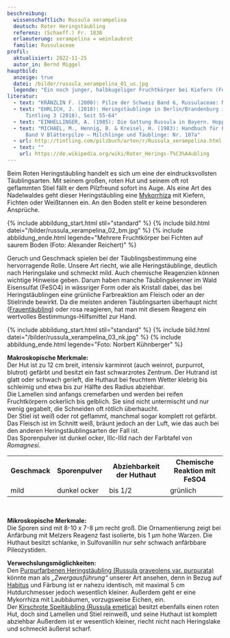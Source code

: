 ```yaml
---
beschreibung:
  wissenschaftlich: Russula xerampelina
  deutsch: Roter Heringstäubling
  referenz: (Schaeff.) Fr. 1838
  erlaeuterung: xerampelina = weinlaubrot
  familie: Russulaceae
profil:
  aktualisiert: 2022-11-25
  autor_in: Bernd Miggel
hauptbild:
  anzeige: true
  datei: /bilder/russula_xerampelina_01_us.jpg
  legende: "Ein noch junger, halbkugeliger Fruchtkörper bei Kiefern (Foto: Udo Schäfer)"
literatur:
  - text: "KRÄNZLIN F. (2000): Pilze der Schweiz Band 6, Russulaceae: Nr. 217"
  - text: "EHRLICH, J. (2018): Heringstäublinge in Berlin/Brandenburg in: Der
      Tintling 3 (2018), Seit 55-64"
  - text: "EINHELLINGER, A. (1985): Die Gattung Russula in Bayern. Hoppea 43: Nr. 54"
  - text: "MICHAEL, M., Hennig, B. & Kreisel, H. (1983): Handbuch für Pilzfreunde
      Band V Blätterpilze – Milchlinge und Täublinge: Nr. 107a"
  - url: http://tintling.com/pilzbuch/arten/r/Russula_xerampelina.html
  - text: ""
    url: https://de.wikipedia.org/wiki/Roter_Herings-T%C3%A4ubling
---
```

Beim Roten Heringstäubling handelt es sich um eine der eindrucksvollsten Täublingsarten. Mit seinem großen, roten Hut und seinem oft rot geflammten Stiel fällt er dem Pilzfreund sofort ins Auge. Als eine Art des Nadelwaldes geht dieser Heringstäubling eine [Mykorrhiza](Mykorrhiza "Glossar") mit Kiefern, Fichten oder Weißtannen ein. An den Boden stellt er keine besonderen Ansprüche.

{% include abbildung_start.html stil="standard" %}
{% include bild.html datei="/bilder/russula_xerampelina_02_bm.jpg" %}
{% include abbildung_ende.html legende="Mehrere Fruchtkörper bei Fichten auf saurem Boden (Foto: Alexander Reichert)" %}

Geruch und Geschmack spielen bei der Täublingsbestimmung eine hervorragende Rolle. Unsere Art riecht, wie alle Heringstäublinge, deutlich nach Heringslake und schmeckt mild. Auch chemische Reagenzien können wichtige Hinweise geben. Darum haben manche Täublingskenner im Wald Eisensulfat (FeSO4) in wässriger Form oder als Kristall dabei, das bei Heringstäublingen eine grünliche Farbreaktion am Fleisch oder an der Stielrinde bewirkt. Da die meisten anderen Täublingsarten überhaupt nicht ([Frauentäubling](/pilze/russula-vesca-frauentäubling)) oder rosa reagieren, hat man mit diesem Reagenz ein wertvolles Bestimmungs-Hilfsmittel zur Hand.

{% include abbildung_start.html stil="standard" %}
{% include bild.html datei="/bilder/russula_xerampelina_03_nk.jpg" %}
{% include abbildung_ende.html legende="Foto: Norbert Kühnberger" %}

**Makroskopische Merkmale:**\
Der Hut ist zu 12 cm breit, intensiv karminrot (auch weinrot, purpurrot, blutrot) gefärbt und besitzt ein fast schwarzrotes Zentrum. Der Hutrand ist glatt oder schwach gerieft, die Huthaut bei feuchtem Wetter klebrig bis schleimig und etwa bis zur Hälfte des Radius abziehbar.\
Die Lamellen sind anfangs cremefarben und werden bei reifen Fruchtkörpern ockerlich bis gelblich. Sie sind nicht untermischt und nur wenig gegabelt, die Schneiden oft rötlich überhaucht.\
Der Stiel ist weiß oder rot geflammt, manchmal sogar komplett rot gefärbt.\
Das Fleisch ist im Schnitt weiß, bräunt jedoch an der Luft, wie das auch bei den anderen Heringstäublingsarten der Fall ist.\
Das Sporenpulver ist dunkel ocker, IIIc-IIId nach der Farbtafel von *Romagnesi*.

<div class="table-responsive">
  <table class="table taeubling">
    <tr>
      <th>Geschmack</th>
      <th>Sporenpulver</th>
      <th>Abziehbarkeit der Huthaut</th>
      <th>Chemische Reaktion mit FeSO4</th>
    </tr>
    <tr>
      <td>mild</td>
      <td>dunkel ocker</td>
      <td>bis 1/2</td>
      <td>grünlich</td>
    </tr>
  </table>
</div>
&nbsp;

**Mikroskopische Merkmale:**\
Die Sporen sind mit 8-10 x 7-8 µm recht groß. Die Ornamentierung zeigt bei Anfärbung mit Melzers Reagenz fast isolierte, bis 1 µm hohe Warzen. Die Huthaut besitzt schlanke, in Sulfovanillin nur sehr schwach anfärbbare Pileozystiden.

**Verwechslungsmöglichkeiten:**\
Den [Purpurfarbenen Heringstäubling (Russula graveolens var. purpurata)](/pilze/russula-graveolens-var-purpurata-purpurfarbener-heringstäubling) könnte man als *„Zwergausführung“* unserer Art ansehen, denn in Bezug auf [Habitus](Habitus "Glossar") und Färbung ist er nahezu identisch, mit maximal 5 cm Hutdurchmesser jedoch wesentlich kleiner. Außerdem geht er eine Mykorrhiza mit Laubbäumen, vorzugsweise Eichen, ein.\
Der [Kirschrote Speitäubling (Russula emetica)](/pilze/russula-emetica-kirschroter-speitäubling) besitzt ebenfalls einen roten Hut, doch sind Lamellen und Stiel reinweiß, und seine Huthaut ist komplett abziehbar Außerdem ist er wesentlich kleiner, riecht nicht nach Heringslake und schmeckt äußerst scharf.